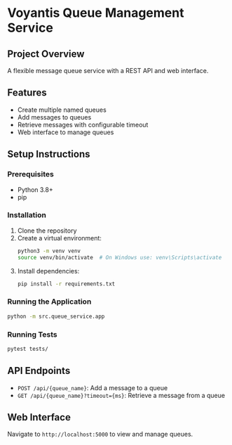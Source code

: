 # Voyantis Queue Management Service

## Project Overview
A flexible message queue service with a REST API and web interface.

## Features
- Create multiple named queues
- Add messages to queues
- Retrieve messages with configurable timeout
- Web interface to manage queues

## Setup Instructions

### Prerequisites
- Python 3.8+
- pip

### Installation
1. Clone the repository
2. Create a virtual environment:
   ```bash
   python3 -m venv venv
   source venv/bin/activate  # On Windows use: venv\Scripts\activate
   ```
3. Install dependencies:
   ```bash
   pip install -r requirements.txt
   ```

### Running the Application
```bash
python -m src.queue_service.app
```

### Running Tests
```bash
pytest tests/
```

## API Endpoints
- `POST /api/{queue_name}`: Add a message to a queue
- `GET /api/{queue_name}?timeout={ms}`: Retrieve a message from a queue

## Web Interface
Navigate to `http://localhost:5000` to view and manage queues.

